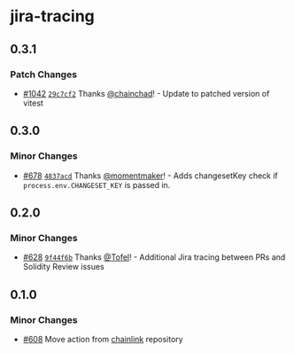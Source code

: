 # jira-tracing

## 0.3.1

### Patch Changes

- [#1042](https://github.com/smartcontractkit/.github/pull/1042)
  [`29c7cf2`](https://github.com/smartcontractkit/.github/commit/29c7cf2f07b2280c7ca2e04883b2b32b5d0d9972)
  Thanks [@chainchad](https://github.com/chainchad)! - Update to patched version
  of vitest

## 0.3.0

### Minor Changes

- [#678](https://github.com/smartcontractkit/.github/pull/678)
  [`4837acd`](https://github.com/smartcontractkit/.github/commit/4837acd6269add87df1fc37cd3797dbd8ca8cf1f)
  Thanks [@momentmaker](https://github.com/momentmaker)! - Adds changesetKey
  check if `process.env.CHANGESET_KEY` is passed in.

## 0.2.0

### Minor Changes

- [#628](https://github.com/smartcontractkit/.github/pull/628)
  [`9f44f6b`](https://github.com/smartcontractkit/.github/commit/9f44f6be2681ad964ff793c4cf987fdc1aa4ca3a)
  Thanks [@Tofel](https://github.com/Tofel)! - Additional Jira tracing between
  PRs and Solidity Review issues

## 0.1.0

### Minor Changes

- [#608](https://github.com/smartcontractkit/.github/pull/608) Move action from
  [chainlink](https://github.com/smartcontractkit/chainlink) repository
